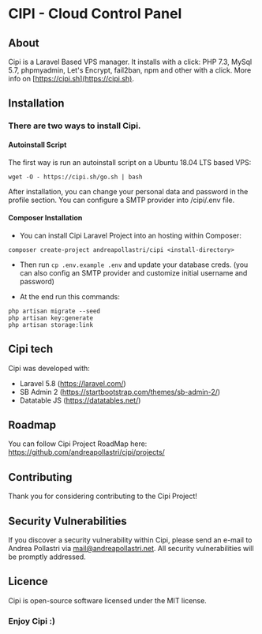 # CIPI - Cloud Control Panel

## About
Cipi is a Laravel Based VPS manager.
It installs with a click: PHP 7.3, MySql 5.7, phpmyadmin, Let's Encrypt, fail2ban, npm and other with a click.
More info on [https://cipi.sh](https://cipi.sh).

## Installation
### There are two ways to install Cipi.

#### Autoinstall Script
The first way is run an autoinstall script on a Ubuntu 18.04 LTS based VPS:
```
wget -O - https://cipi.sh/go.sh | bash
```
After installation, you can change your personal data and password in the profile section.
You can configure a SMTP provider into /cipi/.env file.

#### Composer Installation
- You can install Cipi Laravel Project into an hosting within Composer:

```
composer create-project andreapollastri/cipi <install-directory>
```

- Then run `cp .env.example .env` and update your database creds. (you can also config an SMTP provider and customize initial username and password)


- At the end run this commands:
```
php artisan migrate --seed
php artisan key:generate
php artisan storage:link
```

## Cipi tech
Cipi was developed with:
- Laravel 5.8 (https://laravel.com/)
- SB Admin 2 (https://startbootstrap.com/themes/sb-admin-2/)
- Datatable JS (https://datatables.net/)


## Roadmap
You can follow Cipi Project RoadMap here: https://github.com/andreapollastri/cipi/projects/


## Contributing
Thank you for considering contributing to the Cipi Project!


## Security Vulnerabilities
If you discover a security vulnerability within Cipi, please send an e-mail to Andrea Pollastri via mail@andreapollastri.net. All security vulnerabilities will be promptly addressed.


## Licence
Cipi is open-source software licensed under the MIT license.

### Enjoy Cipi :)
